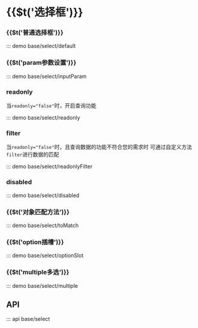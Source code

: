 # {{$t(\'选择框\')}}

### {{$t(\'普通选择框\')}}

::: demo base/select/default

### {{$t(\'param参数设置\')}}

::: demo base/select/inputParam

### readonly

当`readonly="false"`时，开启查询功能

::: demo base/select/readonly

### filter

当`readonly="false"`时，且查询数据的功能不符合您的需求时
可通过自定义方法`filter`进行数据的匹配

::: demo base/select/readonlyFilter

### disabled

::: demo base/select/disabled

### {{$t(\'对象匹配方法\')}}

::: demo base/select/toMatch

### {{$t(\'option插槽\')}}

::: demo base/select/optionSlot

### {{$t(\'multiple多选\')}}

::: demo base/select/multiple

## API

::: api base/select
